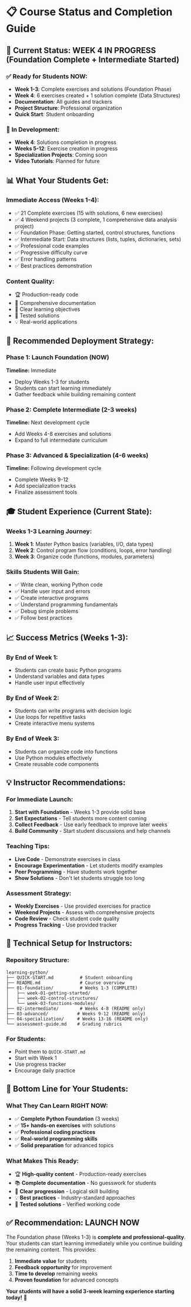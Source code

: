 # 📋 Course Status and Completion Guide

## 🎯 Current Status: **WEEK 4 IN PROGRESS** (Foundation Complete + Intermediate Started)

### ✅ **Ready for Students NOW:**
- **Week 1-3**: Complete exercises and solutions (Foundation Phase)
- **Week 4**: 6 exercises created + 1 solution complete (Data Structures)
- **Documentation**: All guides and trackers
- **Project Structure**: Professional organization
- **Quick Start**: Student onboarding

### 🚧 **In Development:**
- **Week 4**: Solutions completion in progress
- **Weeks 5-12**: Exercise creation in progress
- **Specialization Projects**: Coming soon
- **Video Tutorials**: Planned for future

## 📊 **What Your Students Get:**

### **Immediate Access (Weeks 1-4):**
- ✅ 21 Complete exercises (15 with solutions, 6 new exercises)
- ✅ 4 Weekend projects (3 complete, 1 comprehensive data analysis project)
- ✅ Foundation Phase: Getting started, control structures, functions
- ✅ Intermediate Start: Data structures (lists, tuples, dictionaries, sets)
- ✅ Professional code examples
- ✅ Progressive difficulty curve
- ✅ Error handling patterns
- ✅ Best practices demonstration

### **Content Quality:**
- 🏆 Production-ready code
- 📝 Comprehensive documentation
- 🎯 Clear learning objectives
- 🧪 Tested solutions
- 💡 Real-world applications

## 🚀 **Recommended Deployment Strategy:**

### **Phase 1: Launch Foundation (NOW)**
**Timeline:** Immediate
- Deploy Weeks 1-3 for students
- Students can start learning immediately
- Gather feedback while building remaining content

### **Phase 2: Complete Intermediate (2-3 weeks)**
**Timeline:** Next development cycle
- Add Weeks 4-8 exercises and solutions
- Expand to full intermediate curriculum

### **Phase 3: Advanced & Specialization (4-6 weeks)**
**Timeline:** Following development cycle
- Complete Weeks 9-12
- Add specialization tracks
- Finalize assessment tools

## 🎓 **Student Experience (Current State):**

### **Weeks 1-3 Learning Journey:**
1. **Week 1**: Master Python basics (variables, I/O, data types)
2. **Week 2**: Control program flow (conditions, loops, error handling)  
3. **Week 3**: Organize code (functions, modules, parameters)

### **Skills Students Will Gain:**
- ✅ Write clean, working Python code
- ✅ Handle user input and errors
- ✅ Create interactive programs
- ✅ Understand programming fundamentals
- ✅ Debug simple problems
- ✅ Follow best practices

## 📈 **Success Metrics (Weeks 1-3):**

### **By End of Week 1:**
- Students can create basic Python programs
- Understand variables and data types
- Handle user input effectively

### **By End of Week 2:**
- Students can write programs with decision logic
- Use loops for repetitive tasks
- Create interactive menu systems

### **By End of Week 3:**
- Students can organize code into functions
- Use Python modules effectively
- Create reusable code components

## 💡 **Instructor Recommendations:**

### **For Immediate Launch:**
1. **Start with Foundation** - Weeks 1-3 provide solid base
2. **Set Expectations** - Tell students more content coming
3. **Collect Feedback** - Use early feedback to improve later weeks
4. **Build Community** - Start student discussions and help channels

### **Teaching Tips:**
- **Live Code** - Demonstrate exercises in class
- **Encourage Experimentation** - Let students modify examples
- **Peer Programming** - Have students work together
- **Show Solutions** - Don't let students struggle too long

### **Assessment Strategy:**
- **Weekly Exercises** - Use provided exercises for practice
- **Weekend Projects** - Assess with comprehensive projects
- **Code Review** - Check student code quality
- **Progress Tracking** - Use provided tracker

## 🔧 **Technical Setup for Instructors:**

### **Repository Structure:**
```
learning-python/
├── QUICK-START.md          # Student onboarding
├── README.md               # Course overview
├── 01-foundation/          # Weeks 1-3 (COMPLETE)
│   ├── week-01-getting-started/
│   ├── week-02-control-structures/
│   └── week-03-functions-modules/
├── 02-intermediate/        # Weeks 4-8 (README only)
├── 03-advanced/           # Weeks 9-12 (README only)  
├── 04-specialization/     # Weeks 13-16 (README only)
└── assessment-guide.md    # Grading rubrics
```

### **For Students:**
- Point them to `QUICK-START.md`
- Start with Week 1
- Use progress tracker
- Encourage daily practice

## 🎯 **Bottom Line for Your Students:**

### **What They Can Learn RIGHT NOW:**
- ✅ **Complete Python Foundation** (3 weeks)
- ✅ **15+ hands-on exercises** with solutions
- ✅ **Professional coding practices**
- ✅ **Real-world programming skills**
- ✅ **Solid preparation** for advanced topics

### **What Makes This Ready:**
- 🏆 **High-quality content** - Production-ready exercises
- 📚 **Complete documentation** - No guesswork for students
- 🎯 **Clear progression** - Logical skill building
- 💡 **Best practices** - Industry-standard approaches
- 🧪 **Tested solutions** - Verified working code

## ✅ **Recommendation: LAUNCH NOW**

The Foundation phase (Weeks 1-3) is **complete and professional-quality**. Your students can start learning immediately while you continue building the remaining content. This provides:

1. **Immediate value** for students
2. **Feedback opportunity** for improvement  
3. **Time to develop** remaining weeks
4. **Proven foundation** for advanced concepts

**Your students will have a solid 3-week learning experience starting today!** 🚀
